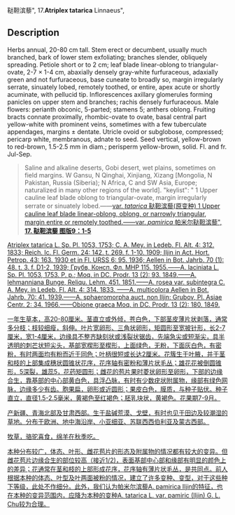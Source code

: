 鞑靼滨藜",
17.**Atriplex tatarica** Linnaeus",

## Description
Herbs annual, 20-80 cm tall. Stem erect or decumbent, usually much branched, bark of lower stem exfoliating; branches slender, obliquely spreading. Petiole short or to 2 cm; leaf blade linear-oblong to triangular-ovate, 2-7 × 1-4 cm, abaxially densely gray-white furfuraceous, adaxially green and not furfuraceous, base cuneate to broadly so, margin irregularly serrate, sinuately lobed, remotely toothed, or entire, apex acute or shortly acuminate, with pellucid tip. Inflorescences axillary glomerules forming panicles on upper stem and branches; rachis densely furfuraceous. Male flowers: perianth obconic, 5-parted; stamens 5; anthers oblong. Fruiting bracts connate proximally, rhombic-ovate to ovate, basal central part yellow-white with prominent veins, sometimes with a few tuberculate appendages, margins ± dentate. Utricle ovoid or subglobose, compressed; pericarp white, membranous, adnate to seed. Seed vertical, yellow-brown to red-brown, 1.5-2.5 mm in diam.; perisperm yellow-brown, solid. Fl. and fr. Jul-Sep.

> Saline and alkaline deserts, Gobi desert, wet plains, sometimes on field margins. W Gansu, N Qinghai, Xinjiang, Xizang [Mongolia, N Pakistan, Russia (Siberia); N Africa, C and SW Asia, Europe; naturalized in many other regions of the world].
  "keylist": "
1 Upper cauline leaf blade oblong to triangular-ovate, margin irregularly serrate or sinuately lobed.——<a href='/info/Atriplex tatarica var. tatarica?t=foc'>var. *tatarica* 鞑靼滨藜(原变种)
1 Upper cauline leaf blade linear-oblong, oblong, or narrowly triangular, margin entire or remotely toothed.——<a href='/info/Atriplex tatarica var. pamirica?t=foc'>var. *pamirica* 帕米尔鞑靼滨藜",
**17. 鞑靼滨藜 图版9：1-5**

Atriplex tatarica L. Sp. Pl. 1053, 1753; C. A. Mey. in Ledeb. Fl. Alt. 4: 312. 1833; Reich. Ic. Fl. Germ. 24: 142. t. 269. f. 1-10. 1909; Iljin in Act. Hort. Petrop. 43: 163. 1930 et in Fl. URSS 6: 95. 1936; Aellen in Bot. Jahrb. 70 (1): 48. t. 3. f. D1-2, 1939; Грубв, Консп. Фл. МНР 115. 1955.——A. laciniata L. Sp. Pl. 1053, 1753. P. p.; Moq. in DC. Prodr. 13 (2): 93. 1849.——A. lehmanniana Bunge, Reliqu. Lehm. 451. 1851.——A. rosea var. subintegra C. A. Mey. in Ledeb. Fl. Alt. 4: 314. 1833. ——A. multicolora Aellen in Bot. Jahrb. 70: 41. 1939.——A. sphaeromorpha auct. non Iljin: Grubov, Pl. Asiae Centr. 2: 34. 1966.——Obione graeca Moq. in DC. Prodr. 13 (2): 180. 1849.

一年生草本，高20-80厘米。茎直立或外倾，苍白色，下部茎皮薄片状剥落，通常多分枝；枝较细瘦，斜伸。叶片宽卵形、三角状卵形，矩圆形至宽披针形，长2-7厘米，宽1-4厘米，边缘具不整齐缺刻状或浅裂状锯齿，先端急尖或短渐尖，具半透明的刺芒状短尖头，基部宽楔形至楔形，上面绿色，无粉，下面灰白色，有密粉，有时两面均有粉而近于同色；叶柄很短或长达2厘米。花簇生于叶腋，并于茎和枝的上部集成穗状圆锥状花序，花序轴有密粉和薄片状毛丛；雄花花被倒圆锥形，5深裂，雄蕊5，花药矩圆形；雌花的苞片果时菱状卵形至卵形，下部的边缘合生，靠基部的中心部黄白色，具浮凸脉，有时有少数疣状附属物，缘部有绿色网脉，边缘多少有齿。胞果扁，卵形或近圆形；果皮白色，膜质，与种子贴伏。种子直立，直径1.5-2.5毫米，黄褐色至红褐色；胚乳块状，黄褐色。花果期7-9月。

产新疆、青海北部及甘肃西部。生于盐碱荒漠、戈壁，有时也见于田边及较潮湿的草地。分布于欧洲、地中海沿岸、小亚细亚、苏联西西伯利亚及蒙古西部。

牧草，骆驼喜食，绵羊在秋季吃。

本种分布较广，体态、叶形、雌花苞片的形态及附属物的情况都有较大的变异。但雌花苞片边缘合生的部位较高（接近1/2)，表面基部中心部和缘部有明显的颜色上的差异；花通常在茎和枝的上部形成花序，花序轴有薄片状毛丛，是共同点。前人根据本种的体态、叶型及叶两面被粉的情况，建立了许多变种、变型，对于这些种下等级，此处不作细分。此外，我们认为帕米尔滨藜A. pamirica Iljin的特征，也在本种的变异范围内，应降为本种的变种A. tatarica L. var. pamiric (Iljin) G. L. Chu较为合理。
